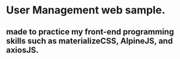 # User Management web sample.
## made to practice my front-end programming skills such as materializeCSS, AlpineJS, and axiosJS.
